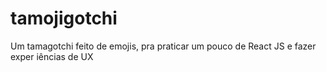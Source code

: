 # tamojigotchi
Um tamagotchi feito de emojis, pra praticar um pouco de React JS e fazer exper iências de UX

